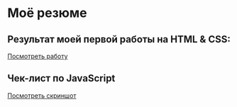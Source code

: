 #  Моё резюме

## Результат моей первой работы на HTML & CSS:

[Посмотреть работу](https://ejivorobey.github.io/resume/) 

## Чек-лист по JavaScript

[Посмотреть скриншот](https://github.com/EjiVorobey/resume/blob/main/CheckList.png)
